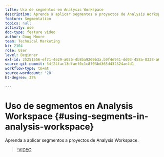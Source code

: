 ```yaml
---
title: Uso de segmentos en Analysis Workspace
description: Aprenda a aplicar segmentos a proyectos de Analysis Workspace.
feature: Segmentation
topics: null
activity: use
doc-type: feature video
author: Doug Moore
team: Technical Marketing
kt: 2104
role: User
level: Beginner
exl-id: 25251556-ef71-4e29-a026-4b8ba9269b3a,b9f4e941-dd03-458a-8338-a6a19244e588
source-git-commit: 34f24fac13dfaef0c1c8f03bd365d432324ae4d1
workflow-type: tm+mt
source-wordcount: '28'
ht-degree: 35%

---
```


# Uso de segmentos en Analysis Workspace {#using-segments-in-analysis-workspace}

Aprenda a aplicar segmentos a proyectos de Analysis Workspace.

>[!VIDEO](https://video.tv.adobe.com/v/23977/?quality=12)
